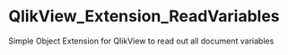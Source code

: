 QlikView_Extension_ReadVariables
================================

Simple Object Extension for QlikView to read out all document variables
